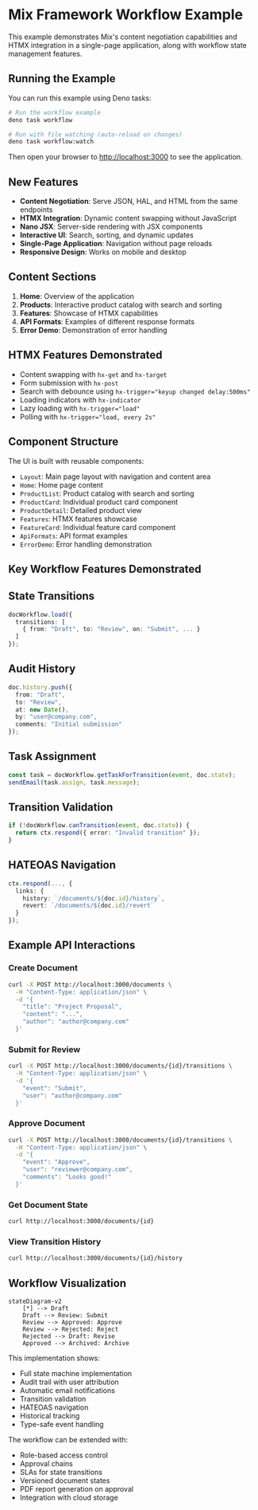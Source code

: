 # Mix Framework Workflow Example

This example demonstrates Mix's content negotiation capabilities and HTMX integration in a single-page application, along with workflow state management features.

## Running the Example

You can run this example using Deno tasks:

```bash
# Run the workflow example
deno task workflow

# Run with file watching (auto-reload on changes)
deno task workflow:watch
```

Then open your browser to [http://localhost:3000](http://localhost:3000) to see the application.

## New Features

- **Content Negotiation**: Serve JSON, HAL, and HTML from the same endpoints
- **HTMX Integration**: Dynamic content swapping without JavaScript
- **Nano JSX**: Server-side rendering with JSX components
- **Interactive UI**: Search, sorting, and dynamic updates
- **Single-Page Application**: Navigation without page reloads
- **Responsive Design**: Works on mobile and desktop

## Content Sections

1. **Home**: Overview of the application
2. **Products**: Interactive product catalog with search and sorting
3. **Features**: Showcase of HTMX capabilities
4. **API Formats**: Examples of different response formats
5. **Error Demo**: Demonstration of error handling

## HTMX Features Demonstrated

- Content swapping with `hx-get` and `hx-target`
- Form submission with `hx-post`
- Search with debounce using `hx-trigger="keyup changed delay:500ms"`
- Loading indicators with `hx-indicator`
- Lazy loading with `hx-trigger="load"`
- Polling with `hx-trigger="load, every 2s"`

## Component Structure

The UI is built with reusable components:

- `Layout`: Main page layout with navigation and content area
- `Home`: Home page content
- `ProductList`: Product catalog with search and sorting
- `ProductCard`: Individual product card component
- `ProductDetail`: Detailed product view
- `Features`: HTMX features showcase
- `FeatureCard`: Individual feature card component
- `ApiFormats`: API format examples
- `ErrorDemo`: Error handling demonstration

## Key Workflow Features Demonstrated

## **State Transitions**

```typescript
docWorkflow.load({
  transitions: [
    { from: "Draft", to: "Review", on: "Submit", ... }
  ]
});
```

## **Audit History**

```typescript
doc.history.push({
  from: "Draft",
  to: "Review",
  at: new Date(),
  by: "user@company.com",
  comments: "Initial submission"
});
```

## **Task Assignment**

```typescript
const task = docWorkflow.getTaskForTransition(event, doc.state);
sendEmail(task.assign, task.message);
```

## **Transition Validation**

```typescript
if (!docWorkflow.canTransition(event, doc.state)) {
  return ctx.respond({ error: "Invalid transition" });
}
```

## **HATEOAS Navigation**

```typescript
ctx.respond(..., {
  links: {
    history: `/documents/${doc.id}/history`,
    revert: `/documents/${doc.id}/revert`
  }
});
```

## Example API Interactions

### **Create Document**

```bash
curl -X POST http://localhost:3000/documents \
  -H "Content-Type: application/json" \
  -d '{
    "title": "Project Proposal",
    "content": "...",
    "author": "author@company.com"
  }'
```

### **Submit for Review**

```bash
curl -X POST http://localhost:3000/documents/{id}/transitions \
  -H "Content-Type: application/json" \
  -d '{
    "event": "Submit",
    "user": "author@company.com"
  }'
```

### **Approve Document**

```bash
curl -X POST http://localhost:3000/documents/{id}/transitions \
  -H "Content-Type: application/json" \
  -d '{
    "event": "Approve",
    "user": "reviewer@company.com",
    "comments": "Looks good!"
  }'
```

### **Get Document State**

```bash
curl http://localhost:3000/documents/{id}
```

### **View Transition History**

```bash
curl http://localhost:3000/documents/{id}/history
```

## Workflow Visualization

```mermaid
stateDiagram-v2
    [*] --> Draft
    Draft --> Review: Submit
    Review --> Approved: Approve
    Review --> Rejected: Reject
    Rejected --> Draft: Revise
    Approved --> Archived: Archive
```

This implementation shows:

- Full state machine implementation
- Audit trail with user attribution
- Automatic email notifications
- Transition validation
- HATEOAS navigation
- Historical tracking
- Type-safe event handling

The workflow can be extended with:

- Role-based access control
- Approval chains
- SLAs for state transitions
- Versioned document states
- PDF report generation on approval
- Integration with cloud storage
